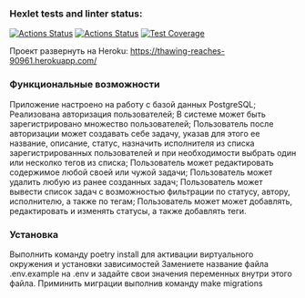 ### Hexlet tests and linter status:
[![Actions Status](https://github.com/potemkuh/python-project-lvl4/workflows/hexlet-check/badge.svg)](https://github.com/potemkuh/python-project-lvl4/actions)
[![Actions Status](https://github.com/potemkuh/python-project-lvl4/workflows/superlinter/badge.svg)](https://github.com/potemkuh/python-project-lvl4/actions)
[![Test Coverage](https://api.codeclimate.com/v1/badges/15cded7c44ba937ad39f/test_coverage)](https://codeclimate.com/github/potemkuh/python-project-lvl4/test_coverage)

Проект развернуть на Heroku: https://thawing-reaches-90961.herokuapp.com/

### Функциональные возможности
Приложение настроено на работу с базой данных PostgreSQL;
Реализована авторизация пользователей;
В системе может быть зарегистрировано множество пользователей;
Пользователь после авторизации может создавать себе задачу, указав для этого ее название, описание, статус, назначить исполнителя из списка зарегистрированных пользователей и при необходимости выбрать один или несколко тегов из списка;
Пользователь может редактировать содержимое любой своей или чужой задачи;
Пользователь может удалить любую из ранее созданных задач;
Пользователь может вывести список задач с возможностью фильтрации по статусу, автору, исполнителю, а также по тегам;
Пользователь может может добавлять, редактировать и изменять статусы, а также добавлять теги.

### Установка
Выполнить команду poetry install для активации виртуального окружения и установки зависимостей
Замениете название файла .env.example на .env и задайте свои значения переменных внутри этого файла.
Приминить миграции выполнив команду make migrations